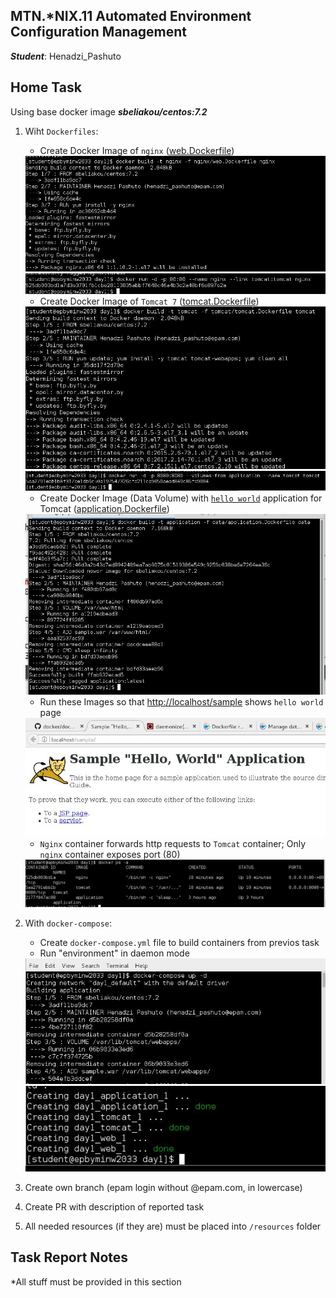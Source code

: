 MTN.*NIX.11 Automated Environment Configuration Management
---

***Student***: Henadzi_Pashuto

Home Task
---

Using base docker image ***sbeliakou/centos:7.2***

1. Wiht ```Dockerfiles```:
    - Create Docker Image of ```nginx``` ([web.Dockerfile](/web.Dockerfile))
    <img src="docker-1/resources/pics/1.jpg">
    <img src="docker-1/resources/pics/2.jpg">
    
    - Create Docker Image of ```Tomcat 7``` ([tomcat.Dockerfile](/tomcat.Dockerfile))
    <img src="docker-1/resources/pics/3.jpg">
    <img src="docker-1/resources/pics/4.jpg">
    
    - Create Docker Image (Data Volume) with [```hello world```](https://tomcat.apache.org/tomcat-7.0-doc/appdev/sample/sample.war) application for Tomcat ([application.Dockerfile](application.Dockerfile))
    <img src="docker-1/resources/pics/5.jpg">
    
    - Run these Images so that [http://localhost/sample](http://localhost/sample) shows ```hello world``` page
    <img src="docker-1/resources/pics/6.jpg">
    
    - ```Nginx``` container forwards http requests to ```Tomcat``` container; Only ```nginx``` container exposes port (80)
    <img src="docker-1/resources/pics/7.jpg">
    
2. With ```docker-compose```:
    - Create ```docker-compose.yml``` file to build containers from previos task
    - Run "environment" in daemon mode
    <img src="docker-1/resources/pics/8.jpg">
    <img src="docker-1/resources/pics/9.jpg">
    
3. Create own branch (epam login without @epam.com, in lowercase)
4. Create PR with description of reported task
6. All needed resources (if they are) must be placed into ```/resources``` folder

Task Report Notes
---
*All stuff must be provided in this section
